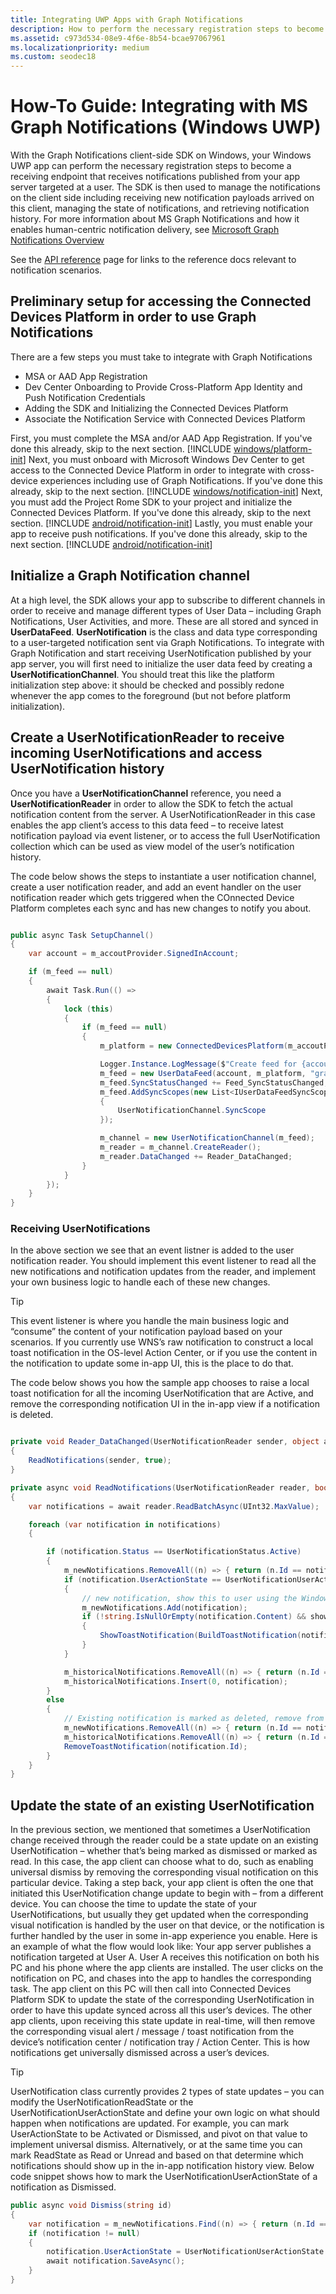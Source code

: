 ```yaml
---
title: Integrating UWP Apps with Graph Notifications
description: How to perform the necessary registration steps to become a receiving endpoint for notifications published from your app server.
ms.assetid: c973d534-08e9-4f6e-8b54-bcae97067961
ms.localizationpriority: medium
ms.custom: seodec18
---
```


# How-To Guide: Integrating with MS Graph Notifications (Windows UWP)

With the Graph Notifications client-side SDK on Windows, your Windows UWP app can perform the necessary registration steps to become a receiving endpoint that receives notifications published from your app server targeted at a user. The SDK is then used to manage the notifications on the client side including receiving new notification payloads arrived on this client, managing the state of notifications, and retrieving notification history. For more information about MS Graph Notifications and how it enables human-centric notification delivery, see [Microsoft Graph Notifications Overview](index.md)

See the [API reference](api-reference-for-windows/index.md) page for links to the reference docs relevant to notification scenarios.

## Preliminary setup for accessing the Connected Devices Platform in order to use Graph Notifications 
There are a few steps you must take to integrate with Graph Notifications
* MSA or AAD App Registration
* Dev Center Onboarding to Provide Cross-Platform App Identity and Push Notification Credentials
* Adding the SDK and Initializing the Connected Devices Platform
* Associate the Notification Service with Connected Devices Platform

First, you must complete the MSA and/or AAD App Registration. If you've done this already, skip to the next section.
[!INCLUDE [windows/platform-init](../includes/windows/notifications-app-registration-onboarding.md)]
Next, you must onboard with Microsoft Windows Dev Center to get access to the Connected Device Platform in order to integrate with cross-device experiences including use of Graph Notifications. If you've done this already, skip to the next section.
[!INCLUDE [windows/notification-init](../includes/windows/notifications-dev-center-onboarding.md)]
Next, you must add the Project Rome SDK to your project and initialize the Connected Devices Platform. If you've done this already, skip to the next section.
[!INCLUDE [android/notification-init](../includes/android/notifications-platfrom-init.md)]
Lastly, you must enable your app to receive push notifications. If you've done this already, skip to the next section.
[!INCLUDE [android/notification-init](../includes/android/notifications-notification-init.md)]

## Initialize a Graph Notification channel
At a high level, the SDK allows your app to subscribe to different channels in order to receive and manage different types of User Data – including Graph Notifications, User Activities, and more. These are all stored and synced in **UserDataFeed**. **UserNotification** is the class and data type corresponding to a user-targeted notification sent via Graph Notifications. 
To integrate with Graph Notification and start receiving UserNotification published by your app server, you will first need to initialize the user data feed by creating a **UserNotificationChannel**. You should treat this like the platform initialization step above: it should be checked and possibly redone whenever the app comes to the foreground (but not before platform initialization). 

## Create a UserNotificationReader to receive incoming UserNotifications and access UserNotification history
Once you have a **UserNotificationChannel** reference, you need a **UserNotificationReader** in order to allow the SDK to fetch the actual notification content from the server. A UserNotificationReader in this case enables the app client’s access to this data feed – to receive latest notification payload via event listener, or to access the full UserNotification collection which can be used as view model of the user’s notification history.  

The code below shows the steps to instantiate a user notification channel, create a user notification reader, and add an event handler on the user notification reader which gets triggered when the COnnected Device Platform completes each sync and has new changes to notify you about. 

```C#

public async Task SetupChannel()
{
    var account = m_accoutProvider.SignedInAccount;

    if (m_feed == null)
    {
        await Task.Run(() =>
        {
            lock (this)
            {
                if (m_feed == null)
                {
                    m_platform = new ConnectedDevicesPlatform(m_accoutProvider, this);

                    Logger.Instance.LogMessage($"Create feed for {account.Id} {account.Type}");
                    m_feed = new UserDataFeed(account, m_platform, "graphnotifications.sample.windows.com");
                    m_feed.SyncStatusChanged += Feed_SyncStatusChanged;
                    m_feed.AddSyncScopes(new List<IUserDataFeedSyncScope>
                    {
                        UserNotificationChannel.SyncScope
                    });

                    m_channel = new UserNotificationChannel(m_feed);
                    m_reader = m_channel.CreateReader();
                    m_reader.DataChanged += Reader_DataChanged;
                }
            }
        });
    }
}

```

### Receiving UserNotifications

In the above section we see that an event listner is added to the user notification reader. You should implement this event listener to read all the new notifications and notification updates from the reader, and implement your own business logic to handle each of these new changes. 

> [!TIP] 
> This event listener is where you handle the main business logic and “consume” the content of your notification payload based on your scenarios. If you currently use WNS’s raw notification to construct a local toast notification in the OS-level Action Center, or if you use the content in the notification to update some in-app UI, this is the place to do that. 

The code below shows you how the sample app chooses to raise a local toast notification for all the incoming UserNotification that are Active, and remove the corresponding notification UI in the in-app view if a notification is deleted. 

```C#

private void Reader_DataChanged(UserNotificationReader sender, object args)
{
    ReadNotifications(sender, true);
}

private async void ReadNotifications(UserNotificationReader reader, bool showToast)
{
    var notifications = await reader.ReadBatchAsync(UInt32.MaxValue);

    foreach (var notification in notifications)
    {

        if (notification.Status == UserNotificationStatus.Active)
        {
            m_newNotifications.RemoveAll((n) => { return (n.Id == notification.Id); });
            if (notification.UserActionState == UserNotificationUserActionState.NoInteraction)
            {
                // new notification, show this to user using the Windows local toast notification APIs
                m_newNotifications.Add(notification);
                if (!string.IsNullOrEmpty(notification.Content) && showToast)
                {
                    ShowToastNotification(BuildToastNotification(notification.Id, notification.Content));
                }
            }

            m_historicalNotifications.RemoveAll((n) => { return (n.Id == notification.Id); });
            m_historicalNotifications.Insert(0, notification);
        }
        else
        {
            // Existing notification is marked as deleted, remove from display
            m_newNotifications.RemoveAll((n) => { return (n.Id == notification.Id); });
            m_historicalNotifications.RemoveAll((n) => { return (n.Id == notification.Id); });
            RemoveToastNotification(notification.Id);
        }
    }
}

```
## Update the state of an existing UserNotification
In the previous section, we mentioned that sometimes a UserNotification change received through the reader could be a state update on an existing UserNotification – whether that’s being marked as dismissed or marked as read. In this case, the app client can choose what to do, such as enabling universal dismiss by removing the corresponding visual notification on this particular device. 
Taking a step back, your app client is often the one that initiated this UserNotification change update to begin with – from a different device. You can choose the time to update the state of your UserNotifications, but usually they get updated when the corresponding visual notification is handled by the user on that device, or the notification is further handled by the user in some in-app experience you enable. 
Here is an example of what the flow would look like:
Your app server publishes a notification targeted at User A. User A receives this notification on both his PC and his phone where the app clients are installed. The user clicks on the notification on PC, and chases into the app to handles the corresponding task. The app client on this PC will then call into Connected Devices Platform SDK to update the state of the corresponding UserNotification in order to have this update synced across all this user’s devices. The other app clients, upon receiving this state update in real-time, will then remove the corresponding visual alert / message / toast notification from the device’s notification center / notification tray / Action Center. This is how notifications get universally dismissed across a user’s devices. 

> [!TIP] 
> UserNotification class currently provides 2 types of state updates – you can modify the UserNotificationReadState or the UserNotificationUserActionState and define your own logic on what should happen when notifications are updated. For example, you can mark UserActionState to be Activated or Dismissed, and pivot on that value to implement universal dismiss. Alternatively, or at the same time you can mark ReadState as Read or Unread and based on that determine which notifications should show up in the in-app notification history view. 
Below code snippet shows how to mark the UserNotificationUserActionState of a notification as Dismissed.

```C#
public async void Dismiss(string id)
{
    var notification = m_newNotifications.Find((n) => { return (n.Id == id); });
    if (notification != null)
    {
        notification.UserActionState = UserNotificationUserActionState.Dismissed;
        await notification.SaveAsync();
    }
}

```
